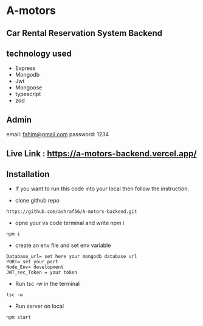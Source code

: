 # A-motors 
## Car Rental Reservation System Backend 



## technology used  
- Express
- Mongodb
- Jwt
- Mongoose
- typescript
- zod


## Admin
 
 email: fahim@gmail.com
 password: 1234

## Live Link : https://a-motors-backend.vercel.app/
 
## Installation 

- If you want to run this code into your local  then follow the instruction.

* clone github repo 

```
https://github.com/ashraf56/A-motors-backend.git
```


*  opne your vs code terminal and write npm i

``` 
npm i
```


* create an env file  and set env variable  

```
Database_url= set here your mongodb database url
PORT= set your port
Node_Env= development
JWT_sec_Token = your token
```

* Run tsc -w in the terminal
```
tsc -w
```

* Run server on local  
```
npm start
```
